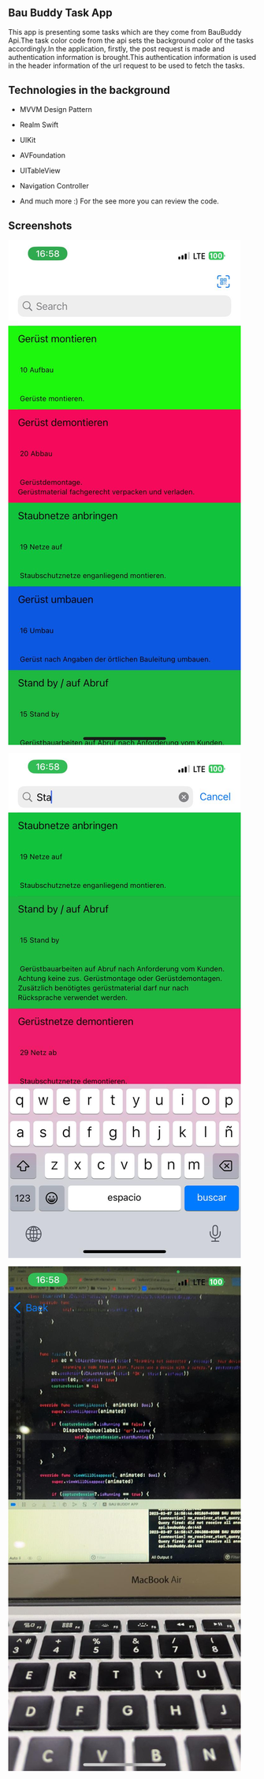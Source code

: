 
## Bau Buddy Task App

This app is  presenting some tasks which are they come from BauBuddy Api.The task color code from the api sets the background color of the tasks accordingly.In the application, firstly, the post request is made and authentication information is brought.This authentication information is used in the header information of the url request to be used to fetch the tasks.

## Technologies in the background

* MVVM Design Pattern 

* Realm Swift

* UIKit

* AVFoundation

* UITableView

* Navigation Controller

* And much more :) For the see more you can review the code.

## Screenshots

![alt text](https://github.com/MehmetEminAk/BauBuddyApp/blob/main/Screenshots/1.jpeg)

![alt text](https://github.com/MehmetEminAk/BauBuddyApp/blob/main/Screenshots/2.jpeg)

![alt text](https://github.com/MehmetEminAk/BauBuddyApp/blob/main/Screenshots/3.jpeg)
